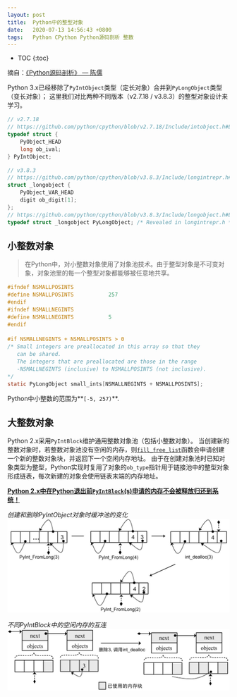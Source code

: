```yaml
---
layout: post
title:  Python中的整型对象
date:   2020-07-13 14:56:43 +0800
tags:   Python CPython Python源码剖析 整数
---
```

* TOC
{:toc}

摘自：[《Python源码剖析》 — 陈儒](https://read.douban.com/ebook/1499455/)

Python 3.x已经移除了`PyIntObject`类型（定长对象）合并到`PyLongObject`类型（变长对象）；
这里我们对比两种不同版本（v2.7.18 / v3.8.3）的整型对象设计来学习。

```c
// v2.7.18
// https://github.com/python/cpython/blob/v2.7.18/Include/intobject.h#L23-L26
typedef struct {
    PyObject_HEAD
    long ob_ival;
} PyIntObject;
```

```c
// v3.8.3
// https://github.com/python/cpython/blob/v3.8.3/Include/longintrepr.h#L85-L88
struct _longobject {
    PyObject_VAR_HEAD
    digit ob_digit[1];
};
// https://github.com/python/cpython/blob/v3.8.3/Include/longobject.h#L10
typedef struct _longobject PyLongObject; /* Revealed in longintrepr.h */
```

## 小整数对象

> 在Python中，对小整数对象使用了对象池技术。由于整型对象是不可变对象，对象池里的每一个整型对象都能够被任意地共享。

```c
#ifndef NSMALLPOSINTS
#define NSMALLPOSINTS           257
#endif
#ifndef NSMALLNEGINTS
#define NSMALLNEGINTS           5
#endif

#if NSMALLNEGINTS + NSMALLPOSINTS > 0
/* Small integers are preallocated in this array so that they
   can be shared.
   The integers that are preallocated are those in the range
   -NSMALLNEGINTS (inclusive) to NSMALLPOSINTS (not inclusive).
*/
static PyLongObject small_ints[NSMALLNEGINTS + NSMALLPOSINTS];
```

Python中小整数的范围为**`[-5, 257)`**.

## 大整数对象

Python 2.x采用`PyIntBlock`维护通用整数对象池（包括小整数对象）。
当创建新的整数对象时，若整数对象池没有空闲的内存，则[`fill_free_list`](https://github.com/python/cpython/blob/v2.7.18/Objects/intobject.c#L47-L65)函数会申请创建一个新的整数对象块，并返回下一个空闲内存地址。
由于在创建对象池时已知对象类型为整型，Python实现时复用了对象的`ob_type`指针用于链接池中的整型对象形成链表，每次新建的对象会使用链表末端的内存地址。

**[Python 2.x中在Python退出前`PyIntBlock`(s)申请的内存不会被释放归还到系统！](https://github.com/python/cpython/blob/v2.7.18/Objects/intobject.c#L25-L27)**

*创建和删除PyIntObject对象时缓冲池的变化*
![175817.jpg](/assets/analysis-of-the-python-source-code/175817.jpg)

*不同PyIntBlock中的空闲内存的互连*
![175818.jpg](/assets/analysis-of-the-python-source-code/175818.jpg)
